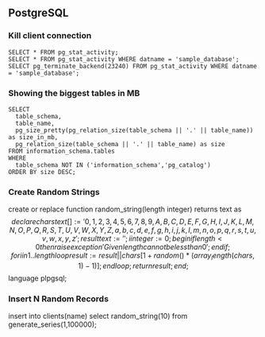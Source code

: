 PostgreSQL
---

### Kill client connection
	SELECT * FROM pg_stat_activity;
	SELECT * FROM pg_stat_activity WHERE datname = 'sample_database';
	SELECT pg_terminate_backend(23240) FROM pg_stat_activity WHERE datname = 'sample_database';
	
### Showing the biggest tables in MB
	SELECT 
	  table_schema, 
	  table_name, 
	  pg_size_pretty(pg_relation_size(table_schema || '.' || table_name)) as size_in_mb, 
	  pg_relation_size(table_schema || '.' || table_name) as size 
	FROM information_schema.tables 
	WHERE 
	  table_schema NOT IN ('information_schema','pg_catalog') 
	ORDER BY size DESC;

### Create Random Strings

  create or replace function random_string(length integer) returns text as 
  $$
  declare
    chars text[] := '{0,1,2,3,4,5,6,7,8,9,A,B,C,D,E,F,G,H,I,J,K,L,M,N,O,P,Q,R,S,T,U,V,W,X,Y,Z,a,b,c,d,e,f,g,h,i,j,k,l,m,n,o,p,q,r,s,t,u,v,w,x,y,z}';
    result text := '';
    i integer := 0;
  begin
    if length < 0 then
      raise exception 'Given length cannot be less than 0';
    end if;
    for i in 1..length loop
      result := result || chars[1+random()*(array_length(chars, 1)-1)];
    end loop;
    return result;
  end;
  $$ language plpgsql;

### Insert N Random Records

  insert into clients(name) select random_string(10) from generate_series(1,100000);
